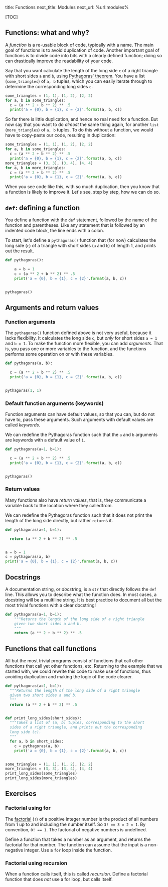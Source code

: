 title: Functions
next_title: Modules
next_url: %url:modules%


[TOC]


## Functions: what and why?

A *function* is a re-usable block of code, typically with a name. The main goal of functions is to avoid duplication of code. Another important goal of functions is to divide code into bits with a clearly defined function; doing so can drastically improve the readability of your code.

Say that you want calculate the length of the long side `c` of a right triangle with short sides `a` and `b`, using [Pythagoras' theorem](https://en.wikipedia.org/wiki/Pythagorean_theorem). You have a list (`some_triangles`) of `a, b` tuples, which you can easily iterate through to determine the corresponding long sides `c`.


```python
some_triangles = (1, 1), (1, 2), (2, 2)
for a, b in some_triangles:
  c = (a ** 2 + b ** 2) ** .5
  print('a = {0}, b = {1}, c = {2}'.format(a, b, c))
```

So far there is little duplication, and hence no real need for a function. But now say that you want to do *almost* the same thing again, for another `list` (`more_triangles`) of `a, b` tuples. To do this without a function, we would have to copy-paste our code, resulting in duplication:


```python
some_triangles = (1, 1), (1, 2), (2, 2)
for a, b in some_triangles:
  c = (a ** 2 + b ** 2) ** .5
  print('a = {0}, b = {1}, c = {2}'.format(a, b, c))
more_triangles = (3, 3), (3, 4), (4, 4)
for a, b in more_triangles:
  c = (a ** 2 + b ** 2) ** .5
  print('a = {0}, b = {1}, c = {2}'.format(a, b, c))
```

When you see code like this, with so much duplication, then you know that a function is likely to improve it. Let's see, step by step, how we can do so.


## `def`: defining a function

You define a function with the `def` statement, followed by the name of the function and parentheses. Like any statement that is followed by an indented code block, the line ends with a colon.

To start, let's define a `pythagoras()` function that (for now) calculates the long side (`c`) of a triangle with short sides (`a` and `b`) of length 1, and prints out the result.


```python
def pythagoras():

    a = b = 1
    c = (a ** 2 + b ** 2) ** .5
    print('a = {0}, b = {1}, c = {2}'.format(a, b, c))


pythagoras()
```


## Arguments and return values

### Function arguments

The `pythagoras()` function defined above is not very useful, because it lacks flexibility. It calculates the long side `c`, but *only* for short sides `a = 1` and `b = 1`. To make the function more flexible, you can add *arguments*. That is, you pass one or more variables to the function, and the functions performs some operation on or with these variables.


```python
def pythagoras(a, b):

  c = (a ** 2 + b ** 2) ** .5
  print('a = {0}, b = {1}, c = {2}'.format(a, b, c))


pythagoras(1, 1)
```


### Default function arguments (keywords)

Function arguments can have default values, so that you can, but do not have to, pass these arguments. Such arguments with default values are called *keywords*.

We can redefine the Pythagoras function such that the `a` and `b` arguments are keywords with a default value of `1`.


```python
def pythagoras(a=1, b=1):

  c = (a ** 2 + b ** 2) ** .5
  print('a = {0}, b = {1}, c = {2}'.format(a, b, c))


pythagoras()
```


### Return values

Many functions also have *return values*, that is, they communicate a variable back to the location where they calledfrom.

We can redefine the Pythagoras function such that it does not print the length of the long side directly, but rather `return`s it.


```python
def pythagoras(a=1, b=1):

  return (a ** 2 + b ** 2) ** .5


a = b = 1
c = pythagoras(a, b)
print('a = {0}, b = {1}, c = {2}'.format(a, b, c))
```


## Docstrings

A documentation string, or *docstring*, is a `str` that directly follows the `def` line. This allows you to describe what the function does. In most cases, a docstring will be a multiline string. It is best practice to document all but the most trivial functions with a clear docstring!


```python
def pythagoras(a=1, b=1):    
    """Returns the length of the long side of a right triangle
    given two short sides a and b.
    """
    return (a ** 2 + b ** 2) ** .5
```


## Functions that call functions

All but the most trivial programs consist of functions that call other functions that call yet other functions, etc. Returning to the example that we started with, we could rewrite this code to make use of functions, thus avoiding duplication and making the logic of the code clearer.


```python
def pythagoras(a=1, b=1):
  """Returns the length of the long side of a right triangle
  given two short sides a and b.
  """
  return (a ** 2 + b ** 2) ** .5


def print_long_sides(short_sides):
  """Takes a list of (a, b) tuples, corresponding to the short
  sides of a right triangle, and prints out the corresponding
  long side (c).
  """
  for a, b in short_sides:
    c = pythagoras(a, b)
    print('a = {0}, b = {1}, c = {2}'.format(a, b, c))


some_triangles = (1, 1), (1, 2), (2, 2)
more_triangles = (3, 3), (3, 4), (4, 4)
print_long_sides(some_triangles)
print_long_sides(more_triangles)
```


## Exercises

<div class='info-box' markdown=1>

### Factorial using for

The [factorial](https://en.wikipedia.org/wiki/Factorial) (`!`) of a positive integer number is the product of all numbers from 1 up to and including the number itself. So `3! == 3 × 2 × 1`. By convention, `0! == 1`. The factorial of negative numbers is undefined.

Define a function that takes a number as an argument, and returns the factorial for that number. The function can assume that the input is a non-negative integer. Use a `for` loop inside the function.

</div>

<div class='info-box' markdown=1>

### Factorial using recursion

When a function calls itself, this is called *recursion*. Define a factorial function that does *not* use a for loop, but calls itself.

</div>
